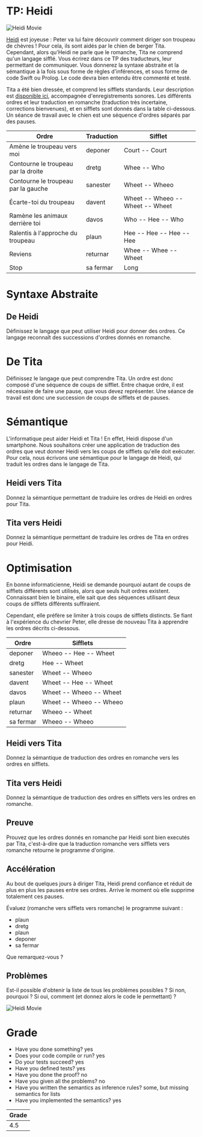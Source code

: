 # TP: Heidi

![Heidi Movie](https://www.ecranlarge.com/uploads/image/000/608/original-639065-961.jpg)

[Heidi](http://fr.wikipedia.org/wiki/Heidi_(roman)) est joyeuse :
Peter va lui faire découvrir comment diriger son troupeau de chèvres !
Pour cela, ils sont aidés par le chien de berger Tita.
Cependant, alors qu'Heidi ne parle que le romanche, Tita ne comprend qu'un langage sifflé.
Vous écrirez dans ce TP des traducteurs, leur permettant de communiquer.
Vous donnerez la syntaxe abstraite et la sémantique à la fois sous forme de règles d'inférences,
et sous forme de code Swift ou Prolog.
Le code devra bien entendu être commenté et testé.

Tita a été bien dressée,
et comprend les sifflets standards.
Leur description est [disponible ici](http://www.bordercollie-fr.net/autravail/sifflet.php),
accompagnée d'enregistrements sonores.
Les différents ordres et leur traduction en romanche (traduction très incertaine, corrections bienvenues),
et en sifflets sont donnés dans la table ci-dessous.
Un séance de travail avec le chien est une séquence d'ordres séparés par des pauses.


| Ordre                               | Traduction  | Sifflet                           |
|-------------------------------------|-------------|-----------------------------------|
| Amène le troupeau vers moi          | deponer     | Court -- Court                    |
| Contourne le troupeau par la droite | dretg       | Whee -- Who                       |
| Contourne le troupeau par la gauche | sanester    | Wheet -- Wheeo                    |
| Écarte-toi du troupeau              | davent      | Wheet -- Wheeo -- Wheet -- Wheet  |
| Ramène les animaux derrière toi     | davos       | Who -- Hee -- Who                 |
| Ralentis à l'approche du troupeau   | plaun       | Hee -- Hee -- Hee -- Hee          |
| Reviens                             | returnar    | Whee -- Whee -- Wheet             |
| Stop                                | sa fermar   | Long                              |

# Syntaxe Abstraite

## De Heidi

Définissez le langage que peut utiliser Heidi pour donner des ordres.
Ce langage reconnaît des successions d'ordres donnés en romanche.


# De Tita

Définissez le langage que peut comprendre Tita.
Un ordre est donc composé d'une séquence de coups de sifflet.
Entre chaque ordre, il est nécessaire de faire une pause, que vous devez représenter.
Une séance de travail est donc une succession de coups de sifflets et de pauses.

# Sémantique

L'informatique peut aider Heidi et Tita !
En effet, Heidi dispose d'un smartphone.
Nous souhaitons créer une application de traduction des ordres que veut donner Heidi
vers les coups de sifflets qu'elle doit exécuter.
Pour cela, nous écrivons une sémantique pour le langage de Heidi,
qui traduit les ordres dans le langage de Tita.

## Heidi vers Tita

Donnez la sémantique permettant de traduire les ordres de Heidi en ordres pour Tita.

## Tita vers Heidi

Donnez la sémantique permettant de traduire les ordres de Tita en ordres pour Heidi.

# Optimisation

En bonne informaticienne, Heidi se demande pourquoi autant de coups de sifflets différents
sont utilisés, alors que seuls huit ordres existent.
Connaissant bien le binaire, elle sait que des séquences utilisant deux coups de sifflets différents
suffiraient.

Cependant, elle préfère se limiter à trois coups de sifflets distincts.
Se fiant à l'expérience du chevrier Peter, elle dresse de nouveau Tita
à apprendre les ordres décrits ci-dessous.

| Ordre         | Sifflets                    |
|---------------|-----------------------------|
| deponer       | Wheeo -- Hee -- Wheet       |
| dretg         | Hee -- Wheet                |
| sanester      | Wheet -- Wheeo              |
| davent        | Wheet -- Hee -- Wheet       |
| davos         | Wheet -- Wheeo -- Wheet     |
| plaun         | Wheet -- Wheeo -- Wheeo     |
| returnar      | Wheeo -- Wheet              |
| sa fermar     | Wheeo -- Wheeo              |

## Heidi vers Tita

Donnez la sémantique de traduction des ordres en romanche vers les ordres en sifflets.

## Tita vers Heidi

Donnez la sémantique de traduction des ordres en sifflets vers les ordres en romanche.

## Preuve

Prouvez que les ordres donnés en romanche par Heidi sont bien executés par Tita,
c'est-à-dire que la traduction romanche vers sifflets vers romanche
retourne le programme d'origine.

## Accélération

Au bout de quelques jours à diriger Tita,
Heidi prend confiance et réduit de plus en plus les pauses entre ses ordres.
Arrive le moment où elle supprime totalement ces pauses.

Évaluez (romanche vers sifflets vers romanche) le programme suivant :

* plaun
* dretg
* plaun
* deponer
* sa fermar

Que remarquez-vous ?

## Problèmes

Est-il possible d'obtenir la liste de tous les problèmes possibles ?
Si non, pourquoi ? Si oui, comment (et donnez alors le code le permettant) ?

![Heidi Movie](https://www.letemps.ch/sites/default/files/styles/lt_article_cover/public/media/2016/02/02/file6o9gy7gfina16ntcshsz.jpg?itok=GcUNmRYv)

# Grade

* Have you done something? yes
* Does your code compile or run? yes
* Do your tests succeed? yes
* Have you defined tests? yes
* Have you done the proof? no
* Have you given all the problems? no
* Have you written the semantics as inference rules? some, but missing semantics for lists
* Have you implemented the semantics? yes

| Grade |
| ----- |
|  4.5  |
